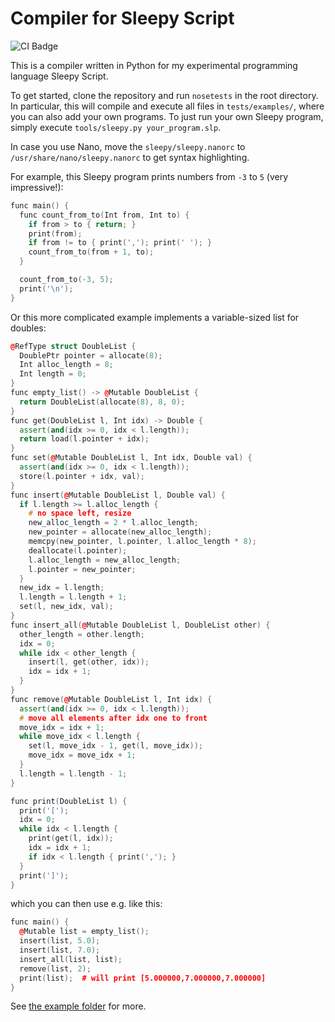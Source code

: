 # Compiler for Sleepy Script

![CI Badge](https://github.com/Zettelkasten/sleepy/actions/workflows/main.yml/badge.svg)

This is a compiler written in Python for my experimental programming language Sleepy Script.

To get started, clone the repository and run `nosetests` in the root directory.
In particular, this will compile and execute all files in `tests/examples/`, where you can also add your own programs.
To just run your own Sleepy program, simply execute `tools/sleepy.py your_program.slp`.

In case you use Nano, move the `sleepy/sleepy.nanorc` to `/usr/share/nano/sleepy.nanorc` to get syntax highlighting.

For example, this Sleepy program prints numbers from `-3` to `5` (very impressive!):
```c++
func main() {
  func count_from_to(Int from, Int to) {
    if from > to { return; }
    print(from);
    if from != to { print(','); print(' '); }
    count_from_to(from + 1, to);
  }

  count_from_to(-3, 5);
  print('\n');
}
```

Or this more complicated example implements a variable-sized list for doubles:
```c++
@RefType struct DoubleList {
  DoublePtr pointer = allocate(8);
  Int alloc_length = 8;
  Int length = 0;
}
func empty_list() -> @Mutable DoubleList {
  return DoubleList(allocate(8), 8, 0);
}
func get(DoubleList l, Int idx) -> Double {
  assert(and(idx >= 0, idx < l.length));
  return load(l.pointer + idx);
}
func set(@Mutable DoubleList l, Int idx, Double val) {
  assert(and(idx >= 0, idx < l.length));
  store(l.pointer + idx, val);
}
func insert(@Mutable DoubleList l, Double val) {
  if l.length >= l.alloc_length {
    # no space left, resize
    new_alloc_length = 2 * l.alloc_length;
    new_pointer = allocate(new_alloc_length);
    memcpy(new_pointer, l.pointer, l.alloc_length * 8);
    deallocate(l.pointer);
    l.alloc_length = new_alloc_length;
    l.pointer = new_pointer;
  }
  new_idx = l.length;
  l.length = l.length + 1;
  set(l, new_idx, val);
}
func insert_all(@Mutable DoubleList l, DoubleList other) {
  other_length = other.length;
  idx = 0;
  while idx < other_length {
    insert(l, get(other, idx));
    idx = idx + 1;
  }
}
func remove(@Mutable DoubleList l, Int idx) {
  assert(and(idx >= 0, idx < l.length));
  # move all elements after idx one to front
  move_idx = idx + 1;
  while move_idx < l.length {
    set(l, move_idx - 1, get(l, move_idx));
    move_idx = move_idx + 1;
  }
  l.length = l.length - 1;
}

func print(DoubleList l) {
  print('[');
  idx = 0;
  while idx < l.length {
    print(get(l, idx));
    idx = idx + 1;
    if idx < l.length { print(','); }
  }
  print(']');
}
```
which you can then use e.g. like this:
```c++
func main() {
  @Mutable list = empty_list();
  insert(list, 5.0);
  insert(list, 7.0);
  insert_all(list, list);
  remove(list, 2);
  print(list);  # will print [5.000000,7.000000,7.000000]
}
```

See [the example folder](https://github.com/Zettelkasten/sleepy/tree/main/tests/examples) for more.
